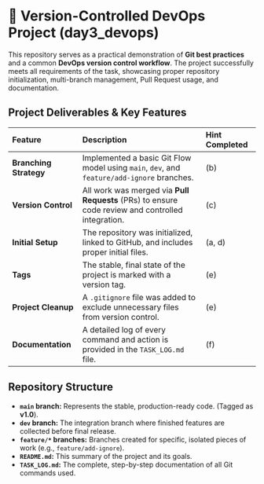 # 🚀 Version-Controlled DevOps Project (day3_devops)

This repository serves as a practical demonstration of **Git best practices** and a common **DevOps version control workflow**. The project successfully meets all requirements of the task, showcasing proper repository initialization, multi-branch management, Pull Request usage, and documentation.

## Project Deliverables & Key Features

| Feature | Description | Hint Completed |
| :--- | :--- | :--- |
| **Branching Strategy** | Implemented a basic Git Flow model using `main`, `dev`, and `feature/add-ignore` branches. | (b) |
| **Version Control** | All work was merged via **Pull Requests** (PRs) to ensure code review and controlled integration. | (c) |
| **Initial Setup** | The repository was initialized, linked to GitHub, and includes proper initial files. | (a, d) |
| **Tags** | The stable, final state of the project is marked with a version tag. | (e) |
| **Project Cleanup** | A `.gitignore` file was added to exclude unnecessary files from version control. | (e) |
| **Documentation** | A detailed log of every command and action is provided in the `TASK_LOG.md` file. | (f) |

## Repository Structure

* **`main` branch:** Represents the stable, production-ready code. (Tagged as **v1.0**).
* **`dev` branch:** The integration branch where finished features are collected before final release.
* **`feature/*` branches:** Branches created for specific, isolated pieces of work (e.g., `feature/add-ignore`).
* **`README.md`:** This summary of the project and its goals.
* **`TASK_LOG.md`:** The complete, step-by-step documentation of all Git commands used.
